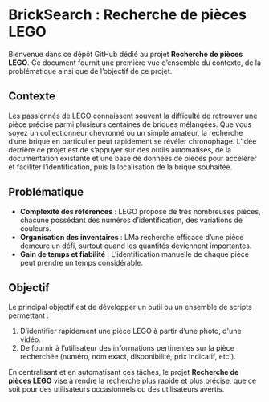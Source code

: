 # BrickSearch : Recherche de pièces LEGO

Bienvenue dans ce dépôt GitHub dédié au projet **Recherche de pièces LEGO**. Ce document fournit une première vue d’ensemble du contexte, de la problématique ainsi que de l’objectif de ce projet.

## Contexte
Les passionnés de LEGO connaissent souvent la difficulté de retrouver une pièce précise parmi plusieurs centaines de briques mélangées. Que vous soyez un collectionneur chevronné ou un simple amateur, la recherche d’une brique en particulier peut rapidement se révéler chronophage. L’idée derrière ce projet est de s’appuyer sur des outils automatisés, de la documentation existante et une base de données de pièces pour accélérer et faciliter l’identification, puis la localisation de la brique souhaitée.

## Problématique
- **Complexité des références** : LEGO propose de très nombreuses pièces, chacune possédant des numéros d’identification, des variations de couleurs.
- **Organisation des inventaires** : LMa recherche efficace d’une pièce demeure un défi, surtout quand les quantités deviennent importantes.
- **Gain de temps et fiabilité** : L’identification manuelle de chaque pièce peut prendre un temps considérable.

## Objectif
Le principal objectif est de développer un outil ou un ensemble de scripts permettant :
1. D’identifier rapidement une pièce LEGO à partir d’une photo, d'une vidéo.
2. De fournir à l’utilisateur des informations pertinentes sur la pièce recherchée (numéro, nom exact, disponibilité, prix indicatif, etc.).

En centralisant et en automatisant ces tâches, le projet **Recherche de pièces LEGO** vise à rendre la recherche plus rapide et plus précise, que ce soit pour des utilisateurs occasionnels ou des utilisateurs avertis.

